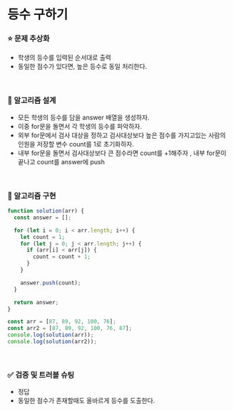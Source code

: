 # 등수 구하기

### :star: 문제 추상화

- 학생의 등수를 입력된 순서대로 출력
- 동일한 점수가 있다면, 높은 등수로 동일 처리한다.

<br>

### :wrench: 알고리즘 설계

- 모든 학생의 등수를 담을 answer 배열을 생성하자.
- 이중 for문을 돌면서 각 학생의 등수를 파악하자.
- 외부 for문에서 검사 대상을 정하고 검사대상보다 높은 점수를 가지고있는 사람의 인원을 저장할 변수 count를 1로 초기화하자.
- 내부 for문을 돌면서 검사대상보다 큰 점수라면 count를 +1해주자 , 내부 for문이 끝나고 count를 answer에 push

<br>

### :hammer: 알고리즘 구현

```js
function solution(arr) {
  const answer = [];

  for (let i = 0; i < arr.length; i++) {
    let count = 1;
    for (let j = 0; j < arr.length; j++) {
      if (arr[i] < arr[j]) {
        count = count + 1;
      }
    }

    answer.push(count);
  }

  return answer;
}

const arr = [87, 89, 92, 100, 76];
const arr2 = [87, 89, 92, 100, 76, 87];
console.log(solution(arr));
console.log(solution(arr2));
```

<br>

### ✅ 검증 및 트러블 슈팅

- 정답
- 동일한 점수가 존재할때도 올바르게 등수를 도출한다.
